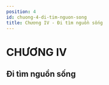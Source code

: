 ```yaml
---
position: 4
id: chuong-4-di-tim-nguon-song
title: Chương IV - Đi tìm nguồn sống
---
```


# CHƯƠNG IV

## Đi tìm nguồn sống
